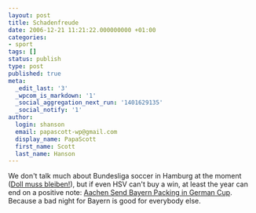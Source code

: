 ```yaml
---
layout: post
title: Schadenfreude
date: 2006-12-21 11:21:22.000000000 +01:00
categories:
- sport
tags: []
status: publish
type: post
published: true
meta:
  _edit_last: '3'
  _wpcom_is_markdown: '1'
  _social_aggregation_next_run: '1401629135'
  _social_notify: '1'
author:
  login: shanson
  email: papascott-wp@gmail.com
  display_name: PapaScott
  first_name: Scott
  last_name: Hanson
---
```

<p>We don't talk much about Bundesliga soccer in Hamburg at the moment (<a href="http://www.abendblatt.de/daten/2006/12/21/657317.html">Doll muss bleiben!</a>), but if even HSV can't buy a win, at least the year can end on a positive note: <a href="http://www.dw-world.de/dw/article/0,2144,2287039,00.html">Aachen Send Bayern Packing in German Cup</a>. Because a bad night for Bayern is good for everybody else.</p>

